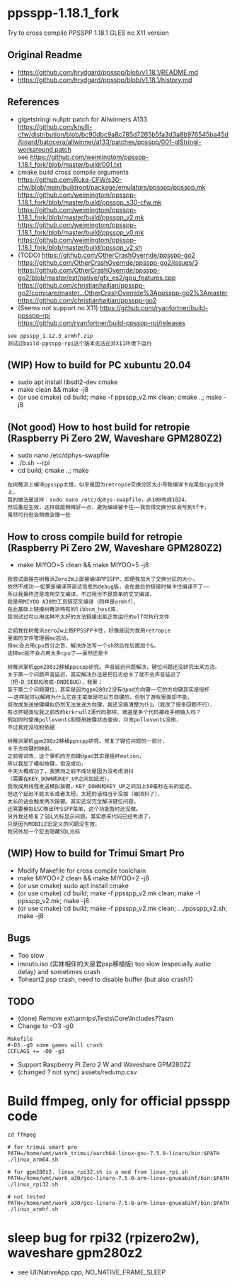 # ppsspp-1.18.1_fork
Try to cross compile PPSSPP 1.18.1 GLES no X11 version

## Original Readme  
* https://github.com/hrydgard/ppsspp/blob/v1.18.1/README.md  
* https://github.com/hrydgard/ppsspp/blob/v1.18.1/history.md  

## References  
* glgetstringi nullptr patch for Allwinners A133  
https://github.com/knulli-cfw/distribution/blob/bc90dbc9a8c785d7265b5fa3d3a8b976545ba45d/board/batocera/allwinner/a133/patches/ppsspp/001-glStringi-workaround.patch  
see https://github.com/weimingtom/ppsspp-1.18.1_fork/blob/master/build/001.txt  
* cmake build cross compile arguments  
https://github.com/Ruka-CFW/s30-cfw/blob/main/buildroot/package/emulators/ppsspp/ppsspp.mk   
https://github.com/weimingtom/ppsspp-1.18.1_fork/blob/master/build/ppsspp_s30-cfw.mk  
https://github.com/weimingtom/ppsspp-1.18.1_fork/blob/master/build/ppsspp_v2.mk  
https://github.com/weimingtom/ppsspp-1.18.1_fork/blob/master/build/ppsspp_v0.mk  
https://github.com/weimingtom/ppsspp-1.18.1_fork/blob/master/build/ppsspp_v2.sh  
* (TODO) https://github.com/OtherCrashOverride/ppsspp-go2  
https://github.com/OtherCrashOverride/ppsspp-go2/issues/3  
https://github.com/OtherCrashOverride/ppsspp-go2/blob/master/ext/native/gfx_es2/gpu_features.cpp  
https://github.com/christianhaitian/ppsspp-go2/compare/master...OtherCrashOverride%3Appsspp-go2%3Amaster  
https://github.com/christianhaitian/ppsspp-go2  
* (Seems not support no X11) https://github.com/ryanfortner/build-ppsspp-rpi  
https://github.com/ryanfortner/build-ppsspp-rpi/releases  
```
see ppsspp_1.12.3_armhf.zip
测试过build-ppsspp-rpi这个版本无法在非X11环境下运行
```

## (WIP) How to build for PC xubuntu 20.04  
* sudo apt install libsdl2-dev cmake
* make clean && make -j8  
* (or use cmake) cd build; make -f ppsspp_v2.mk clean; cmake ..; make -j8  

## (Not good) How to host build for retropie (Raspberry Pi Zero 2W, Waveshare GPM280Z2)  
* sudo nano /etc/dphys-swapfile  
* ./b.sh --rpi  
* cd build; cmake ..; make  
```
在树莓派上编译ppsspp太慢，似乎是因为retropie交换分区太小导致编译卡在某些cpp文件上，
我的做法是这样：sudo nano /etc/dphys-swapfile，从100改成1024，
然后重启生效，这样就能稍微好一点，避免编译被卡住——我觉得交换分区会写到tf卡，
虽然可行但会稍微会慢一些
```

## How to cross compile build for retropie (Raspberry Pi Zero 2W, Waveshare GPM280Z2)    
* make MIYOO=5 clean && make MIYOO=5 -j8
```
我尝试直接在树莓派Zero2W上直接编译PPSSPP，即便我加大了交换分区的大小，
依然不成功——如果是编译带调试信息的debug版，会在最后的链接时候卡住编译不了——
所以我最终还是改用交叉编译，不过我也不是简单的交叉编译，
我是用MIYOO A30的工具链交叉编译（同样是armhf），
在此基础上链接树莓派特有的libbcm_host库，
我测试过可以用这种不太好的方法链接出能正常运行的elf可执行文件

之前我在树莓派zero2w上跑PPSSPP卡住，好像是因为我用retropie
里面的文件管理器mc启动，
但mc会占用cpu百分之百，解决办法写一个sh然后在后面加个&，
这样mc就不会占用太多cpu了——虽然还是卡

树莓派掌机gpm280z2移植ppsspp研究。声音延迟问题解决，键位问题还没研究出来方法。
关于第一个问题声音延迟，其实解决办法是把日志给关了就不会声音延迟了
（把-D_DEBUG改成-DNDEBUG），我晕；
至于第二个问题键位，其实是因为gpm280z2没有dpad方向键——它的方向键其实是摇杆
——这样就可以解释为什么它在主菜单是可以方向键的，但到了游戏里面却不能，
但改成发送按键模拟仍然无法发送方向键，我还没搞清楚为什么（我改了很多回都不行），
有点怀疑类似我之前改的krkrsdl2源代码那样，难道是多个代码接收手柄输入吗？
例如同时使用pollevents和使用按键状态查询，只改pollevents没用，
不过我还没找到依据

树莓派掌机gpm280z2移植ppsspp研究。修复了键位问题的一部分，
关于方向键的映射。
之前尝试改，这个掌机的方向键dpad其实是摇杆motion，
所以我加了模拟按键，但没成功，
今天大概成功了，我猜测之前不成功是因为没考虑消抖
（需要在KEY_DOWN和KEY_UP之间加延迟），
我改成用线程发送模拟按键，KEY_DOWN和KEY_UP之间加上50毫秒左右的延迟，
但这个延迟不能太长或者太短，太短的话相当于没按（被消抖了），
太长的话会触发两次按键。其实还没完全解决键位问题，
还需要模拟ESC唤出PPSSPP菜单，这个功能暂时还没做。
另外我还修复了SDL光标显示问题，其实原来代码已经考虑了，
只是因为MOBILE宏定义的问题没生效，
我另外加一个宏去隐藏SDL光标
```

## (WIP) How to build for Trimui Smart Pro
* Modify Makefile for cross compile toolchain  
* make MIYOO=2 clean && make MIYOO=2 -j8
* (or use cmake) sudo apt install cmake
* (or use cmake) cd build; make -f ppsspp_v2.mk clean; make -f ppsspp_v2.mk; make -j8
* (or use cmake) cd build; make -f ppsspp_v2.mk clean; . ./ppsspp_v2.sh; make -j8

## Bugs  
* Too slow
* imouto.iso (实妹相伴的大泉君psp移植版) too slow (especially audio delay) and sometimes crash  
* Toheart2 psp crash, need to disable buffer (but also crash?)      

## TODO  
* (done) Remove ext\armips\Tests\Core\Includes\??asm  
* Change to -O3 -g0
```
Makefile
#-O3 -g0 some games will crash
CCFLAGS += -O0 -g3
```
* Support Raspberry Pi Zero 2 W and Waveshare GPM280Z2
* (changed ? not sync) assets/redump.csv  

# Build ffmpeg, only for official ppsspp code      
```
cd ffmpeg  

# for trimui smart pro
PATH=/home/wmt/work_trimui/aarch64-linux-gnu-7.5.0-linaro/bin:$PATH ./linux_arm64.sh

# for gpm280z2. linux_rpi32.sh is a mod from linux_rpi.sh
PATH=/home/wmt/work_a30/gcc-linaro-7.5.0-arm-linux-gnueabihf/bin:$PATH ./linux_rpi32.sh

# not tested
PATH=/home/wmt/work_a30/gcc-linaro-7.5.0-arm-linux-gnueabihf/bin:$PATH ./linux_armhf.sh
```

# sleep bug for rpi32 (rpizero2w), waveshare gpm280z2     
* see UI/NativeApp.cpp, NO_NATIVE_FRAME_SLEEP  
